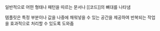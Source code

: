 일반적으로 어떤 형태나 패턴을 따르는 문서나 [[코드]]의 뼈대를 나타냄

템플릿은 특정 부분이나 값을 나중에 채워넣을 수 있는 공간을 제공하여 반복되는 작업을 효과적으로 처리할 수 있도록 도와줌